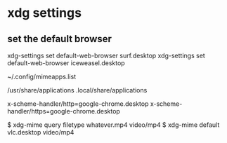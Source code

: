  # xdg settings
 
 ## set the default browser
 xdg-settings set default-web-browser surf.desktop
 xdg-settings set default-web-browser iceweasel.desktop
 
 ~/.config/mimeapps.list
 
/usr/share/applications
.local/share/applications

x-scheme-handler/http=google-chrome.desktop
x-scheme-handler/https=google-chrome.desktop


$ xdg-mime query filetype whatever.mp4
video/mp4
$ xdg-mime default vlc.desktop video/mp4
